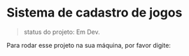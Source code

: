 # Sistema de cadastro de jogos 

>status do projeto: Em Dev.

Para rodar esse projeto na sua máquina, por favor digite:

